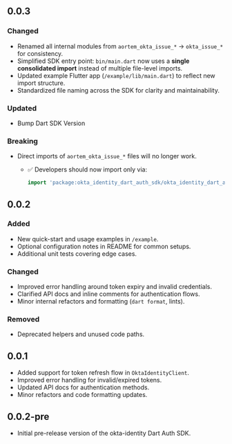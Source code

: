 ## 0.0.3

### Changed

- Renamed all internal modules from `aortem_okta_issue_*` → `okta_issue_*` for consistency.
- Simplified SDK entry point: `bin/main.dart` now uses a **single consolidated import** instead of multiple file-level imports.
- Updated example Flutter app (`/example/lib/main.dart`) to reflect new import structure.
- Standardized file naming across the SDK for clarity and maintainability.

### Updated

- Bump Dart SDK Version

### Breaking

- Direct imports of `aortem_okta_issue_*` files will no longer work.

  - ✅ Developers should now import only via:

    ```dart
    import 'package:okta_identity_dart_auth_sdk/okta_identity_dart_auth_sdk.dart';
    ```
## 0.0.2

### Added
- New quick-start and usage examples in `/example`.
- Optional configuration notes in README for common setups.
- Additional unit tests covering edge cases.

### Changed
- Improved error handling around token expiry and invalid credentials.
- Clarified API docs and inline comments for authentication flows.
- Minor internal refactors and formatting (`dart format`, lints).

### Removed
- Deprecated helpers and unused code paths.

## 0.0.1

- Added support for token refresh flow in `OktaIdentityClient`.
- Improved error handling for invalid/expired tokens.
- Updated API docs for authentication methods.
- Minor refactors and code formatting updates.

## 0.0.2-pre

- Initial pre-release version of the okta-identity Dart Auth SDK.
